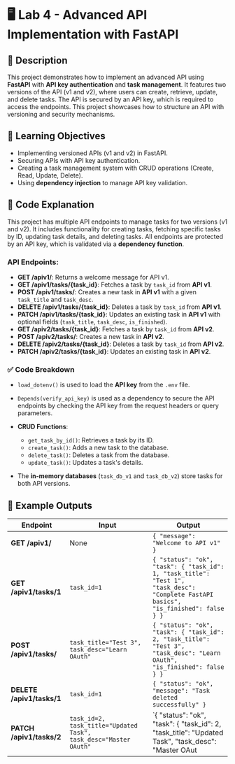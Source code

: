 # 🖥️ Lab 4 - Advanced API Implementation with FastAPI

## 📌 Description
This project demonstrates how to implement an advanced API using **FastAPI** with **API key authentication** and **task management**. It features two versions of the API (v1 and v2), where users can create, retrieve, update, and delete tasks. The API is secured by an API key, which is required to access the endpoints. This project showcases how to structure an API with versioning and security mechanisms.

## 📖 Learning Objectives
- Implementing versioned APIs (v1 and v2) in FastAPI.
- Securing APIs with API key authentication.
- Creating a task management system with CRUD operations (Create, Read, Update, Delete).
- Using **dependency injection** to manage API key validation.

## 📝 Code Explanation
This project has multiple API endpoints to manage tasks for two versions (v1 and v2). It includes functionality for creating tasks, fetching specific tasks by ID, updating task details, and deleting tasks. All endpoints are protected by an API key, which is validated via a **dependency function**.

### API Endpoints:
- **GET /apiv1/**: Returns a welcome message for API v1.
- **GET /apiv1/tasks/{task_id}**: Fetches a task by `task_id` from **API v1**.
- **POST /apiv1/tasks/**: Creates a new task in **API v1** with a given `task_title` and `task_desc`.
- **DELETE /apiv1/tasks/{task_id}**: Deletes a task by `task_id` from **API v1**.
- **PATCH /apiv1/tasks/{task_id}**: Updates an existing task in **API v1** with optional fields (`task_title`, `task_desc`, `is_finished`).
- **GET /apiv2/tasks/{task_id}**: Fetches a task by `task_id` from **API v2**.
- **POST /apiv2/tasks/**: Creates a new task in **API v2**.
- **DELETE /apiv2/tasks/{task_id}**: Deletes a task by `task_id` from **API v2**.
- **PATCH /apiv2/tasks/{task_id}**: Updates an existing task in **API v2**.

### ✅ **Code Breakdown**
- `load_dotenv()` is used to load the **API key** from the `.env` file.
- `Depends(verify_api_key)` is used as a dependency to secure the API endpoints by checking the API key from the request headers or query parameters.
- **CRUD Functions**: 
  - `get_task_by_id()`: Retrieves a task by its ID.
  - `create_task()`: Adds a new task to the database.
  - `delete_task()`: Deletes a task from the database.
  - `update_task()`: Updates a task's details.
  
- The **in-memory databases** (`task_db_v1` and `task_db_v2`) store tasks for both API versions.

## 📜 Example Outputs

| Endpoint                          | Input                                    | Output                                                                                              |
|-----------------------------------|------------------------------------------|-----------------------------------------------------------------------------------------------------|
| **GET /apiv1/**                    | None                                     | `{ "message": "Welcome to API v1" }`                                                                |
| **GET /apiv1/tasks/1**             | `task_id=1`                              | `{ "status": "ok", "task": { "task_id": 1, "task_title": "Test 1", "task_desc": "Complete FastAPI basics", "is_finished": false } }` |
| **POST /apiv1/tasks/**             | `task_title="Test 3", task_desc="Learn OAuth"` | `{ "status": "ok", "task": { "task_id": 2, "task_title": "Test 3", "task_desc": "Learn OAuth", "is_finished": false } }` |
| **DELETE /apiv1/tasks/1**          | `task_id=1`                              | `{ "status": "ok", "message": "Task deleted successfully" }`                                         |
| **PATCH /apiv1/tasks/2**           | `task_id=2, task_title="Updated Task", task_desc="Master OAuth"` | `{ "status": "ok", "task": { "task_id": 2, "task_title": "Updated Task", "task_desc": "Master OAut
